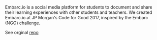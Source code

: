 Embarc.io is a social media platform for students to document and share their learning experiences with other students and teachers. We created Embarc.io at JP Morgan's Code for Good 2017, inspired by the Embarc (NGO) challenge.

See orginal [repo](https://github.com/cfg-chicago/team-16)
